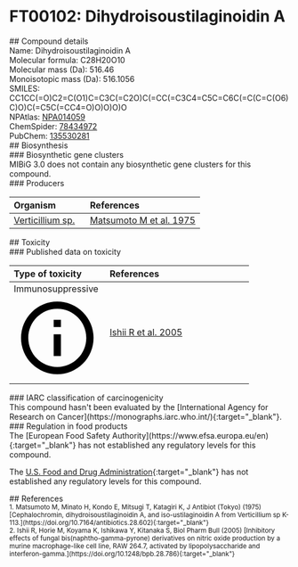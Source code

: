 
# FT00102: Dihydroisoustilaginoidin A
<div class="molecule_image" style="float:left">
<img data-smiles= CC1=CC(O)=C2C(O)=C3C(O)=CC(=O)C(C4=C(O)C=C(O)C5=C(O)C6=C(C=C45)OC(C)CC6=O)=C3C=C2O1 data-smiles-options="{ 'width': 350, 'height': 350 }" />
</div>
## Compound details
<div style="overflow:hidden">
Name: Dihydroisoustilaginoidin A<br>
Molecular formula: C28H20O10<br>
Molecular mass (Da): 516.46<br>
Monoisotopic mass (Da): 516.1056<br>
<div class="break_all">
SMILES: CC1CC(=O)C2=C(O1)C=C3C(=C2O)C(=CC(=C3C4=C5C=C6C(=C(C=C(O6)C)O)C(=C5C(=CC4=O)O)O)O)O<br>
</div>
        NPAtlas: <a href=https://www.npatlas.org/explore/compounds/NPA014059 target="_blank">NPA014059</a><br>
        ChemSpider: <a href=https://www.chemspider.com/Chemical-Structure.78434972.html target="_blank">78434972</a><br>
        PubChem: <a href=https://pubchem.ncbi.nlm.nih.gov/compound/135530281 target="_blank">135530281</a><br>
</div>

<div markdown="block" class="section">
## Biosynthesis
<div markdown="block" class="subsection">
### Biosynthetic gene clusters
<div markdown="block" class="indented_block">
MIBiG 3.0 does not contain any biosynthetic gene clusters for this compound.
</div>
</div>

<div markdown="block" class="subsection">
### Producers
<table>
<thead>
<tr>
<th style="text-align: left;" role="columnheader" width="40%" data-sort-default>Organism</th>
<th style="text-align: left;" role="columnheader" width="60%">References</th>
</tr>
</thead>
        <tr>
        <td style="text-align: left;"><a href="https://www.ncbi.nlm.nih.gov/Taxonomy/Browser/wwwtax.cgi?mode=Info&id=2047679" target="_blank">Verticillium sp.</a></td>
        <td style="text-align: left;"><a href="#REF00311">Matsumoto M et al. 1975</a></td>
        </tr>
</table>
</div>
</div>

<div markdown="block" class="section">
## Toxicity
<div markdown="block" class="subsection">
### Published data on toxicity
<table>
<thead>
<tr>
<th style="text-align: left;" role="columnheader" width="40%" data-sort-default>Type of toxicity</th>
<th style="text-align: left;" role="columnheader" width="60%">References</th>
</tr>
</thead>
<tbody>
<tr>
<td style="text-align: left;">Immunosuppressive <span class="twemoji" title="Inhibits the immune system"><svg xmlns="http://www.w3.org/2000/svg" viewBox="0 0 24 24"><path d="M11 9h2V7h-2m1 13c-4.41 0-8-3.59-8-8s3.59-8 8-8 8 3.59 8 8-3.59 8-8 8m0-18A10 10 0 0 0 2 12a10 10 0 0 0 10 10 10 10 0 0 0 10-10A10 10 0 0 0 12 2m-1 15h2v-6h-2v6Z"></path></svg></span></td>
<td style="text-align: left;"><a href="#REF00304">Ishii R et al. 2005</a></td>
</tr>
</tbody>
</table>
</div>

<div markdown="block" class="subsection">
### IARC classification of carcinogenicity
<div markdown="block" class="indented_block">
This compound hasn't been evaluated by the [International Agency for Research on Cancer](https://monographs.iarc.who.int/){:target="_blank"}.<br>
</div>
</div>

<div markdown="block" class="subsection">
### Regulation in food products
<div markdown="block" class="indented_block">
The [European Food Safety Authority](https://www.efsa.europa.eu/en){:target="_blank"} has not established any regulatory levels for this compound. <br>

The [U.S. Food and Drug Administration](https://www.fda.gov/){:target="_blank"} has not established any regulatory levels for this compound. <br>

</div>
</div>

</div>

<div markdown="block" class="section">
## References
<div markdown="block" style="font-size: smaller;">
<span id=REF00311>
1. Matsumoto M, Minato H, Kondo E, Mitsugi T, Katagiri K, J Antibiot (Tokyo) (1975) [Cephalochromin, dihydroisoustilaginoidin A, and iso-ustilaginoidin A from Verticillium sp K-113.](https://doi.org/10.7164/antibiotics.28.602){:target="_blank"}<br>
</span>

<span id=REF00304>
2. Ishii R, Horie M, Koyama K, Ishikawa Y, Kitanaka S, Biol Pharm Bull (2005) [Inhibitory effects of fungal bis(naphtho-gamma-pyrone) derivatives on nitric oxide production by a murine macrophage-like cell line, RAW 264.7, activated by lipopolysaccharide and interferon-gamma.](https://doi.org/10.1248/bpb.28.786){:target="_blank"}<br>
</span>

</div>
</div>

<script type="text/javascript" src="https://unpkg.com/smiles-drawer@2.0.1/dist/smiles-drawer.min.js"></script>
<script>
    SmiDrawer.apply();
</script>